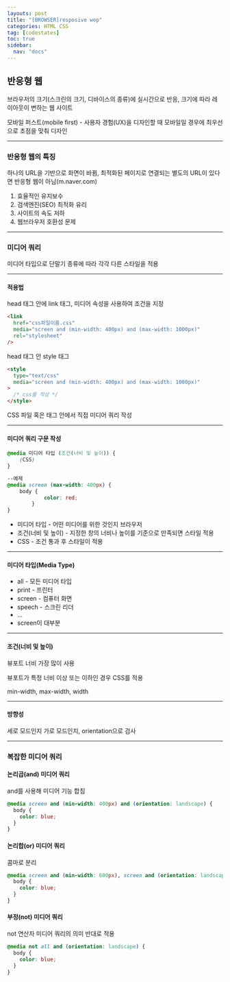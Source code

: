 ```yaml
---
layouts: post
title: "[BROWSER]resposive wep"
categories: HTML CSS
tag: [codestates]
toc: true
sidebar:
  nav: "docs"
---
```


## 반응형 웹

브라우저의 크기(스크린의 크기, 디바이스의 종류)에 실시간으로 반응, 크기에 따라 레이아웃이 변하는 웹 사이트

모바일 퍼스트(mobile first) - 사용자 경험(UX)을 디자인할 때 모바일일 경우에 최우선으로 초점을 맞춰 디자인

---

### 반응형 웹의 특징

하나의 URL을 기반으로 화면이 바뀜, 최적화된 페이지로 연결되는 별도의 URL이 있다면 반응형 웹이 아님(m.naver.com)

1. 효율적인 유지보수
2. 검색엔진(SEO) 최적화 유리
3. 사이트의 속도 저하
4. 웹브라우저 호환성 문제

---

### 미디어 쿼리

미디어 타입으로 단말기 종류에 따라 각각 다른 스타일을 적용

---

#### 적용법

head 태그 안에 link 태그, 미디어 속성을 사용하여 조건을 지정

```html
<link
  href="css파일이름.css"
  media="screen and (min-width: 400px) and (max-width: 1000px)"
  rel="stylesheet"
/>
```

head 태그 안 style 태그

```html
<style
  type="text/css"
  media="screen and (min-width: 400px) and (max-width: 1000px)"
>
  /* css를 작성 */
</style>
```

CSS 파일 혹은 태그 안에서 직접 미디어 쿼리 작성

---

#### 미디어 쿼리 구문 작성

```css
@media 미디어 타입 (조건(너비 및 높이)) {
    (CSS)
}

--예제
@media screen (max-width: 400px) {
    body {
			color: red;
		}
}
```

- 미디어 타입 - 어떤 미디어를 위한 것인지 브라우저
- 조건(너비 및 높이) - 지정한 창의 너비나 높이를 기준으로 만족되면 스타일 적용
- CSS - 조건 통과 후 스타일이 적용

---

#### 미디어 타입(Media Type)

- all - 모든 미디어 타입
- print - 프린터
- screen - 컴퓨터 화면
- speech - 스크린 리더
- ...
- screen이 대부분

---

#### 조건(너비 및 높이)

뷰포트 너비 가장 많이 사용

뷰포트가 특정 너비 이상 또는 이하인 경우 CSS를 적용

min-width, max-width, width

---

#### 방향성

세로 모드인지 가로 모드인지, orientation으로 검사

---

### 복잡한 미디어 쿼리

#### 논리곱(and) 미디어 쿼리

and를 사용해 미디어 기능 합침

```css
@media screen and (min-width: 400px) and (orientation: landscape) {
  body {
    color: blue;
  }
}
```

#### 논리합(or) 미디어 쿼리

콤마로 분리

```css
@media screen and (min-width: 600px), screen and (orientation: landscape) {
  body {
    color: blue;
  }
}
```

#### 부정(not) 미디어 쿼리

not 연산자 미디어 쿼리의 의미 반대로 적용

```css
@media not all and (orientation: landscape) {
  body {
    color: blue;
  }
}
```
